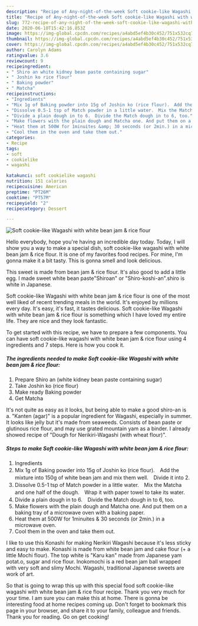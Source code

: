 ```yaml
---
description: "Recipe of Any-night-of-the-week Soft cookie-like Wagashi with white bean jam &amp;amp; rice flour"
title: "Recipe of Any-night-of-the-week Soft cookie-like Wagashi with white bean jam &amp;amp; rice flour"
slug: 772-recipe-of-any-night-of-the-week-soft-cookie-like-wagashi-with-white-bean-jam-and-amp-rice-flour
date: 2020-06-10T15:42:16.853Z
image: https://img-global.cpcdn.com/recipes/a4abd5ef4b30c452/751x532cq70/soft-cookie-like-wagashi-with-white-bean-jam-rice-flour-recipe-main-photo.jpg
thumbnail: https://img-global.cpcdn.com/recipes/a4abd5ef4b30c452/751x532cq70/soft-cookie-like-wagashi-with-white-bean-jam-rice-flour-recipe-main-photo.jpg
cover: https://img-global.cpcdn.com/recipes/a4abd5ef4b30c452/751x532cq70/soft-cookie-like-wagashi-with-white-bean-jam-rice-flour-recipe-main-photo.jpg
author: Carolyn Adams
ratingvalue: 3.6
reviewcount: 9
recipeingredient:
- " Shiro an white kidney bean paste containing sugar"
- " Joshin ko rice flour"
- " Baking powder"
- " Matcha"
recipeinstructions:
- "Ingredients"
- "Mix 1g of Baking powder into 15g of Joshin ko (rice flour).　Add the mixture into 150g of white bean jam and mix them well.　Divide it into 2."
- "Dissolve 0.5-1 tsp of Match powder in a little water.　Mix the Matcha and one half of the dough.　Wrap it with paper towel to take its water."
- "Divide a plain dough in to 6.　Divide the Match dough in to 6, too."
- "Make flowers with the plain dough and Matcha one. And put them on a baking tray of a microwave oven with a baking paper."
- "Heat them at 500W for 1minuites &amp; 30 seconds (or 2min.) in a microwave oven."
- "Cool them in the oven and take them out."
categories:
- Recipe
tags:
- soft
- cookielike
- wagashi

katakunci: soft cookielike wagashi 
nutrition: 151 calories
recipecuisine: American
preptime: "PT26M"
cooktime: "PT57M"
recipeyield: "2"
recipecategory: Dessert

---
```



![Soft cookie-like Wagashi with white bean jam &amp; rice flour](https://img-global.cpcdn.com/recipes/a4abd5ef4b30c452/751x532cq70/soft-cookie-like-wagashi-with-white-bean-jam-rice-flour-recipe-main-photo.jpg)

Hello everybody, hope you're having an incredible day today. Today, I will show you a way to make a special dish, soft cookie-like wagashi with white bean jam &amp; rice flour. It is one of my favorites food recipes. For mine, I'm gonna make it a bit tasty. This is gonna smell and look delicious.

This sweet is made from bean jam &amp; rice flour. It&#39;s also good to add a little egg. I made sweet white bean paste&#34;Shiroan&#34; or &#34;Shiro-koshi-an&#34;.shiro is white in Japanese.

Soft cookie-like Wagashi with white bean jam &amp; rice flour is one of the most well liked of recent trending meals in the world. It's enjoyed by millions every day. It's easy, it's fast, it tastes delicious. Soft cookie-like Wagashi with white bean jam &amp; rice flour is something which I have loved my entire life. They are nice and they look fantastic.


To get started with this recipe, we have to prepare a few components. You can have soft cookie-like wagashi with white bean jam &amp; rice flour using 4 ingredients and 7 steps. Here is how you cook it.

<!--inarticleads1-->

##### The ingredients needed to make Soft cookie-like Wagashi with white bean jam &amp; rice flour:

1. Prepare  Shiro an (white kidney bean paste containing sugar)
1. Take  Joshin ko (rice flour)
1. Make ready  Baking powder
1. Get  Matcha


It&#39;s not quite as easy as it looks, but being able to make a good shiro-an is a. &#34;Kanten (agar)&#34; is a popular ingredient for Wagashi, especially in summer. It looks like jelly but it&#39;s made from seaweeds. Consists of bean paste or glutinous rice flour, and may use grated mountain yam as a binder. I already showed recipe of &#34;Dough for Nerikiri-Wagashi (with wheat flour)&#34;. 

<!--inarticleads2-->

##### Steps to make Soft cookie-like Wagashi with white bean jam &amp; rice flour:

1. Ingredients
1. Mix 1g of Baking powder into 15g of Joshin ko (rice flour).　Add the mixture into 150g of white bean jam and mix them well.　Divide it into 2.
1. Dissolve 0.5-1 tsp of Match powder in a little water.　Mix the Matcha and one half of the dough.　Wrap it with paper towel to take its water.
1. Divide a plain dough in to 6.　Divide the Match dough in to 6, too.
1. Make flowers with the plain dough and Matcha one. And put them on a baking tray of a microwave oven with a baking paper.
1. Heat them at 500W for 1minuites &amp; 30 seconds (or 2min.) in a microwave oven.
1. Cool them in the oven and take them out.


I like to use this Konashi for making Nerikiri Wagashi because it&#39;s less sticky and easy to make. Konashi is made from white bean jam and cake flour (+ a little Mochi flour). The top white is &#34;Karu kan&#34; made from Japanese yam potat.o, sugar and rice flour. Inokomochi is a red bean jam ball wrapped with very soft and slimy Mochi. Wagashi, traditional Japanese sweets are work of art. 

So that is going to wrap this up with this special food soft cookie-like wagashi with white bean jam &amp; rice flour recipe. Thank you very much for your time. I am sure you can make this at home. There is gonna be interesting food at home recipes coming up. Don't forget to bookmark this page in your browser, and share it to your family, colleague and friends. Thank you for reading. Go on get cooking!
